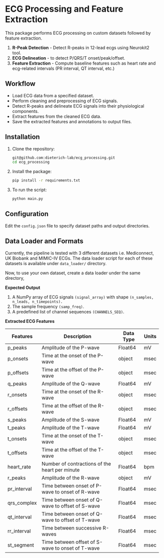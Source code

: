 # ECG Processing and Feature Extraction

This package performs ECG processing on custom datasets followed by feature extraction.
1. **R-Peak Detection** - Detect R-peaks in 12-lead ecgs using Neurokit2 tool.
2. **ECG Delineation** - to detect P/QRS/T onset/peak/offset.
3. **Feature Extraction** - Compute baseline features such as heart rate and ecg-related intervals (PR interval, QT interval, etc.)

## Workflow

* Load ECG data from a specified dataset.
*  Perform cleaning and preprocessing of ECG signals.
*  Detect R-peaks and delineate ECG signals into their physiological components.
*  Extract features from the cleaned ECG data.
*  Save the extracted features and annotations to output files.

## Installation

1. Clone the repository:
   ```bash
   git@github.com:dieterich-lab/ecg_processing.git
   cd ecg_processing

2. Install the package:
   ```bash
   pip install -r requirements.txt

3. To run the script:
   ```bash
   python main.py

## Configuration

Edit the `config.json` file to specify dataset paths and output directories.

## Data Loader and Formats

Currently, the pipeline is tested with 3 different datasets i.e. Mediconnect, UK Biobank and MIMIC-IV ECGs.
The data loader script for each of these datasets is available under `data_loader/` directory.

Now, to use your own dataset, create a data loader under the same directory,

**Expected Output**

1. A NumPy array of ECG signals `(signal_array)` with shape `(n_samples, n_leads, n_timepoints).`
2. The sample frequency `(samp_freq)`.
3. A predefined list of channel sequences `(CHANNELS_SEQ)`.

**Extracted ECG Features**

| Features | Description | Data Type | Units |
|---|---|---|---|
| p_peaks | Amplitude of the P-wave | Float64 | mV |
| p_onsets | Time at the onset of the P-wave | object | msec |
| p_offsets | Time at the offset of the P-wave | object | msec |
| q_peaks | Amplitude of the Q-wave | Float64 | mV |
| r_onsets | Time at the onset of the R-wave | object | msec |
| r_offsets | Time at the offset of the R-wave | object | msec |
| s_peaks | Amplitude of the S-wave | Float64 | mV |
| t_peaks | Amplitude of the T-wave | Float64 | mV |
| t_onsets | Time at the onset of the T-wave | object | msec |
| t_offsets | Time at the offset of the T-wave | object | msec |
| heart_rate | Number of contractions of the heart per minute | Float64 | bpm |
| r_peaks | Amplitude of the R-wave | object | mV |
| pr_interval | Time between onset of P-wave to onset of R-wave | Float64 | msec |
| qrs_complex | Time between onset of Q-wave to offset of S-wave | Float64 | msec |
| qt_interval | Time between onset of Q-wave to offset of T-wave | Float64 | msec |
| rr_interval | Time between successive R-waves | Float64 | msec |
| st_segment | Time between offset of S-wave to onset of T-wave | Float64 | msec |

   

